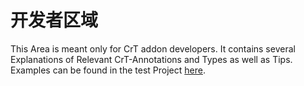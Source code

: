 # 开发者区域

This Area is meant only for CrT addon developers. It contains several Explanations of Relevant CrT-Annotations and Types as well as Tips. Examples can be found in the test Project [here](https://github.com/jaredlll08/CraftTweaker/tree/1.12/CraftTweaker2-MC1120-Tests).